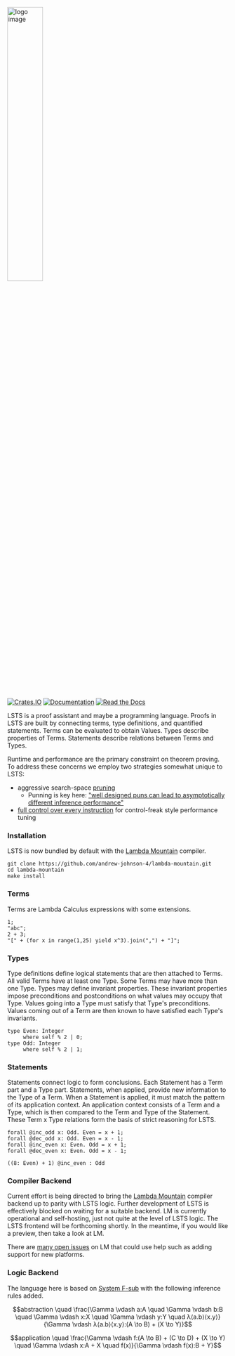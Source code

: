 <a href="https://andrew-johnson-4.github.io/lsts-tutorial/"><img src="https://repository-images.githubusercontent.com/404928261/4b75e965-a631-4489-a00a-d84b19a09eb9" alt="logo image" width=40%></a>

[![Crates.IO](https://img.shields.io/crates/v/LSTS.svg)](https://crates.rs/crates/LSTS)
[![Documentation](https://img.shields.io/badge/api-rustdoc-blue.svg)](https://docs.rs/lsts/latest/lsts/)
[![Read the Docs](https://img.shields.io/badge/book-reference-blue)](https://andrew-johnson-4.github.io/lsts-tutorial/)

LSTS is a proof assistant and maybe a programming language.
Proofs in LSTS are built by connecting terms, type definitions, and quantified statements.
Terms can be evaluated to obtain Values.
Types describe properties of Terms.
Statements describe relations between Terms and Types.

Runtime and performance are the primary constraint on theorem proving.
To address these concerns we employ two strategies somewhat unique to LSTS:
* aggressive search-space [pruning](https://github.com/andrew-johnson-4/lambda-mountain/wiki/Type-System)
   * Punning is key here: ["well designed puns can lead to asymptotically different inference performance"](https://github.com/andrew-johnson-4/lambda-mountain/wiki#%CE%BB-name-origin) 
* [full control over every instruction](https://github.com/andrew-johnson-4/lambda-mountain) for control-freak style performance tuning

### Installation

LSTS is now bundled by default with the [Lambda Mountain](https://github.com/andrew-johnson-4/lambda-mountain) compiler.

```
git clone https://github.com/andrew-johnson-4/lambda-mountain.git
cd lambda-mountain
make install
```

### Terms

Terms are Lambda Calculus expressions with some extensions.

```lsts
1;
"abc";
2 + 3;
"[" + (for x in range(1,25) yield x^3).join(",") + "]";
```

### Types

Type definitions define logical statements that are then attached to Terms.
All valid Terms have at least one Type. Some Terms may have more than one Type.
Types may define invariant properties.
These invariant properties impose preconditions and postconditions on what values may occupy that Type.
Values going into a Type must satisfy that Type's preconditions. Values coming out of a Term are then known to have satisfied each Type's invariants.

```lsts
type Even: Integer
     where self % 2 | 0;
type Odd: Integer
     where self % 2 | 1;
```

### Statements
Statements connect logic to form conclusions. Each Statement has a Term part and a Type part.
Statements, when applied, provide new information to the Type of a Term. When a Statement is applied, it must match the pattern of its application context.
An application context consists of a Term and a Type, which is then compared to the Term and Type of the Statement.
These Term x Type relations form the basis of strict reasoning for LSTS.

```lsts
forall @inc_odd x: Odd. Even = x + 1;
forall @dec_odd x: Odd. Even = x - 1;
forall @inc_even x: Even. Odd = x + 1;
forall @dec_even x: Even. Odd = x - 1;

((8: Even) + 1) @inc_even : Odd
```

### Compiler Backend

Current effort is being directed to bring the [Lambda Mountain](https://github.com/andrew-johnson-4/-) compiler backend up to parity with LSTS logic.
Further development of LSTS is effectively blocked on waiting for a suitable backend.
LM is currently operational and self-hosting, just not quite at the level of LSTS logic. 
The LSTS frontend will be forthcoming shortly.
In the meantime, if you would like a preview, then take a look at LM.

There are [many open issues](https://github.com/andrew-johnson-4/lambda-mountain/issues) on LM that could use help such as adding support for new platforms.

### Logic Backend

The language here is based on [System F-sub](https://en.wikipedia.org/wiki/System_F) with the following inference rules added.

$$abstraction \quad \frac{\Gamma \vdash a:A \quad \Gamma \vdash b:B \quad \Gamma \vdash x:X \quad \Gamma \vdash y:Y \quad λ⟨a.b⟩⟨x.y⟩}{\Gamma \vdash λ⟨a.b⟩⟨x.y⟩:(A \to B) + (X \to Y)}$$

$$application \quad \frac{\Gamma \vdash f:(A \to B) + (C \to D) + (X \to Y) \quad \Gamma \vdash x:A + X \quad f(x)}{\Gamma \vdash f(x):B + Y}$$
